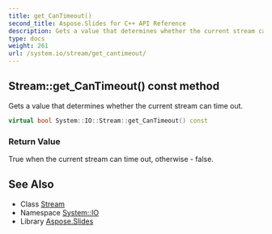 ```yaml
---
title: get_CanTimeout()
second_title: Aspose.Slides for C++ API Reference
description: Gets a value that determines whether the current stream can time out.
type: docs
weight: 261
url: /system.io/stream/get_cantimeout/
---
```

## Stream::get_CanTimeout() const method


Gets a value that determines whether the current stream can time out.

```cpp
virtual bool System::IO::Stream::get_CanTimeout() const
```


### Return Value

True when the current stream can time out, otherwise - false.

## See Also

* Class [Stream](../)
* Namespace [System::IO](../../)
* Library [Aspose.Slides](../../../)